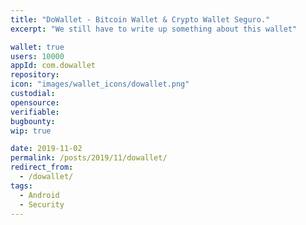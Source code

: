 ```yaml
---
title: "DoWallet - Bitcoin Wallet & Crypto Wallet Seguro."
excerpt: "We still have to write up something about this wallet"

wallet: true
users: 10000
appId: com.dowallet
repository:
icon: "images/wallet_icons/dowallet.png"
custodial:
opensource:
verifiable:
bugbounty:
wip: true

date: 2019-11-02
permalink: /posts/2019/11/dowallet/
redirect_from:
  - /dowallet/
tags:
  - Android
  - Security
---
```

